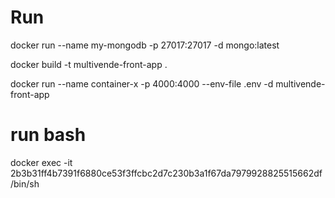 # Run

docker run --name my-mongodb -p 27017:27017 -d mongo:latest

docker build -t multivende-front-app . 

docker run --name container-x -p 4000:4000 --env-file .env -d multivende-front-app

# run bash
docker exec -it 2b3b31ff4b7391f6880ce53f3ffcbc2d7c230b3a1f67da7979928825515662df /bin/sh